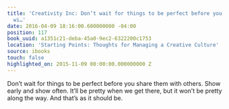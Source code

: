 ```yaml
---
title: 'Creativity Inc: Don’t wait for things to be perfect before you share them
  wi…'
date: 2016-04-09 18:16:00.600000000 -04:00
position: 117
book_uuid: a1351c21-deba-45a0-9ec2-6322200c1753
location: 'Starting Points: Thoughts for Managing a Creative Culture'
source: ibooks
touch: false
highlighted_on: 2015-11-09 00:00:00.000000000 Z
---
```


Don’t wait for things to be perfect before you share them with others. Show early and show often. It’ll be pretty when we get there, but it won’t be pretty along the way. And that’s as it should be.